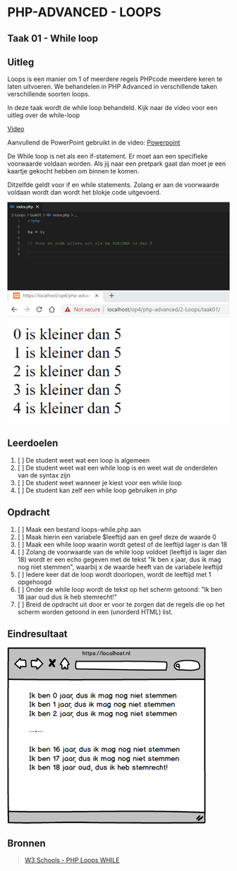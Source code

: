 # PHP-ADVANCED - LOOPS

## Taak 01 - While loop

## Uitleg

Loops is een manier om 1 of meerdere regels PHPcode meerdere keren te laten uitvoeren. We behandelen in PHP Advanced in verschillende taken verschillende soorten loops.

In deze taak wordt de while loop behandeld. Kijk naar de video voor een uitleg over de while-loop

[Video](https://web.microsoftstream.com/video/b073092f-2082-4b64-80c5-fad09ef21aa3)

Aanvullend de PowerPoint gebruikt in de video:
[Powerpoint](https://github.com/ROC-van-Amsterdam-College-Amstelland/PHP-ADVANCED/blob/master/2-Loops/taak01/images/php-loops-while.pdf
)

De While loop is net als een if-statement. Er moet aan een specifieke voorwaarde voldaan worden. Als jij naar een pretpark gaat dan moet je een kaartje gekocht hebben om binnen te komen.

Ditzelfde geldt voor if en while statements. Zolang er aan de voorwaarde voldaan wordt dan wordt het blokje code uitgevoerd.

![While loop](images/while-code.gif)
![While loop](images/while-resultaat.png)

## Leerdoelen

1. [ ] De student weet wat een loop is algemeen
2. [ ] De student weet wat een while loop is en weet wat de onderdelen van de syntax zijn
3. [ ] De student weet wanneer je kiest voor een while loop
4. [ ] De student kan zelf een while loop gebruiken in php

## Opdracht

1. [ ] Maak een bestand loops-while.php aan
2. [ ] Maak hierin een variabele $leeftijd aan en geef deze de waarde 0
3. [ ] Maak een while loop waarin wordt getest of de leeftijd lager is dan 18
4. [ ] Zolang de voorwaarde van de while loop voldoet (leeftijd is lager dan 18) wordt er een echo gegeven met de tekst "Ik ben x jaar, dus ik mag nog niet stemmen", waarbij x de waarde heeft van de variabele leeftijd
5. [ ] Iedere keer dat de loop wordt doorlopen, wordt de leeftijd met 1 opgehoogd
6. [ ] Onder de while loop wordt de tekst op het scherm getoond: "Ik ben 18 jaar oud dus ik heb stemrecht!"
7. [ ] Breid de opdracht uit door er voor te zorgen dat de regels die op het scherm worden getoond in een (unorderd HTML) list.

## Eindresultaat

![Eindresultaat](images/resultaat.png)

## Bronnen

> [W3 Schools - PHP Loops WHILE](https://www.w3schools.com/php/php_looping_while.asp)
